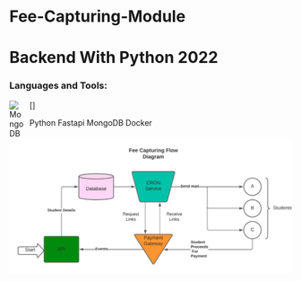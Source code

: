 ﻿# Fee-Capturing-Module

# Backend With Python 2022

### Languages and Tools:


[<img align="left" alt="MongoDB" width="26px" src="https://cdn.jsdelivr.net/gh/devicons/devicon/icons/mongodb/mongodb-original.svg" style="padding-right:10px;" />]

Python
Fastapi
MongoDB
Docker

![alt text](https://github.com/siddheshmore007/Fee-Capturing-Module/blob/master/images/Fee%20Capturing%20Module%20Flow%20Diagram.png)
